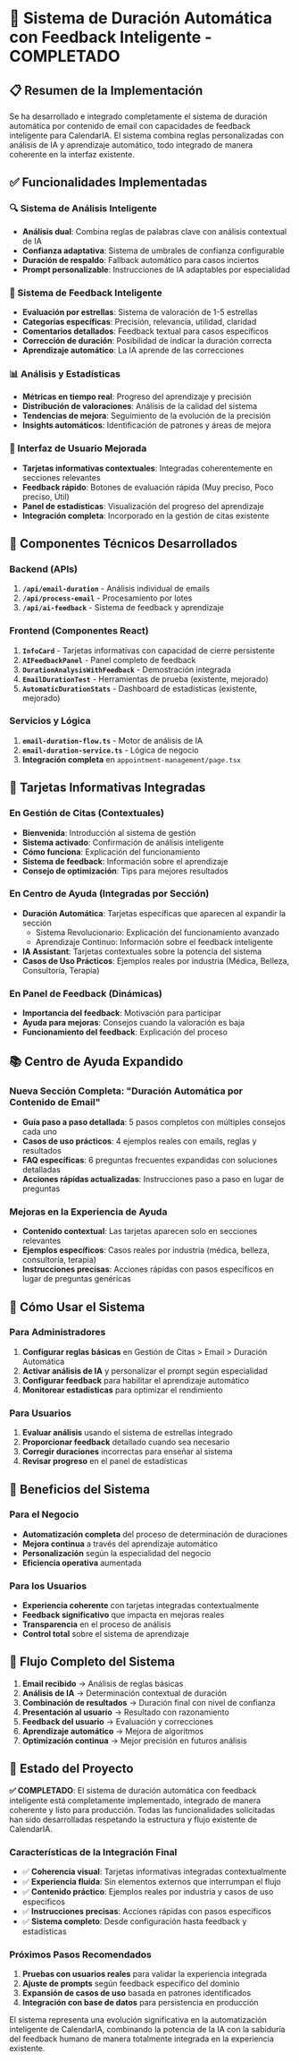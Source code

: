 # 🤖 Sistema de Duración Automática con Feedback Inteligente - COMPLETADO

## 📋 Resumen de la Implementación

Se ha desarrollado e integrado completamente el sistema de duración automática por contenido de email con capacidades de feedback inteligente para CalendarIA. El sistema combina reglas personalizadas con análisis de IA y aprendizaje automático, todo integrado de manera coherente en la interfaz existente.

## ✅ Funcionalidades Implementadas

### 🔍 Sistema de Análisis Inteligente
- **Análisis dual**: Combina reglas de palabras clave con análisis contextual de IA
- **Confianza adaptativa**: Sistema de umbrales de confianza configurable
- **Duración de respaldo**: Fallback automático para casos inciertos
- **Prompt personalizable**: Instrucciones de IA adaptables por especialidad

### 🎯 Sistema de Feedback Inteligente
- **Evaluación por estrellas**: Sistema de valoración de 1-5 estrellas
- **Categorías específicas**: Precisión, relevancia, utilidad, claridad
- **Comentarios detallados**: Feedback textual para casos específicos
- **Corrección de duración**: Posibilidad de indicar la duración correcta
- **Aprendizaje automático**: La IA aprende de las correcciones

### 📊 Análisis y Estadísticas
- **Métricas en tiempo real**: Progreso del aprendizaje y precisión
- **Distribución de valoraciones**: Análisis de la calidad del sistema
- **Tendencias de mejora**: Seguimiento de la evolución de la precisión
- **Insights automáticos**: Identificación de patrones y áreas de mejora

### 🎨 Interfaz de Usuario Mejorada
- **Tarjetas informativas contextuales**: Integradas coherentemente en secciones relevantes
- **Feedback rápido**: Botones de evaluación rápida (Muy preciso, Poco preciso, Útil)
- **Panel de estadísticas**: Visualización del progreso del aprendizaje
- **Integración completa**: Incorporado en la gestión de citas existente

## 🔧 Componentes Técnicos Desarrollados

### Backend (APIs)
1. **`/api/email-duration`** - Análisis individual de emails
2. **`/api/process-email`** - Procesamiento por lotes
3. **`/api/ai-feedback`** - Sistema de feedback y aprendizaje

### Frontend (Componentes React)
1. **`InfoCard`** - Tarjetas informativas con capacidad de cierre persistente
2. **`AIFeedbackPanel`** - Panel completo de feedback
3. **`DurationAnalysisWithFeedback`** - Demostración integrada
4. **`EmailDurationTest`** - Herramientas de prueba (existente, mejorado)
5. **`AutomaticDurationStats`** - Dashboard de estadísticas (existente, mejorado)

### Servicios y Lógica
1. **`email-duration-flow.ts`** - Motor de análisis de IA
2. **`email-duration-service.ts`** - Lógica de negocio
3. **Integración completa** en `appointment-management/page.tsx`

## 🎨 Tarjetas Informativas Integradas

### En Gestión de Citas (Contextuales)
- **Bienvenida**: Introducción al sistema de gestión
- **Sistema activado**: Confirmación de análisis inteligente
- **Cómo funciona**: Explicación del funcionamiento
- **Sistema de feedback**: Información sobre el aprendizaje
- **Consejo de optimización**: Tips para mejores resultados

### En Centro de Ayuda (Integradas por Sección)
- **Duración Automática**: Tarjetas específicas que aparecen al expandir la sección
  - Sistema Revolucionario: Explicación del funcionamiento avanzado
  - Aprendizaje Continuo: Información sobre el feedback inteligente
- **IA Assistant**: Tarjetas contextuales sobre la potencia del sistema
- **Casos de Uso Prácticos**: Ejemplos reales por industria (Médica, Belleza, Consultoría, Terapia)

### En Panel de Feedback (Dinámicas)
- **Importancia del feedback**: Motivación para participar
- **Ayuda para mejoras**: Consejos cuando la valoración es baja
- **Funcionamiento del feedback**: Explicación del proceso

## 📚 Centro de Ayuda Expandido

### Nueva Sección Completa: "Duración Automática por Contenido de Email"
- **Guía paso a paso detallada**: 5 pasos completos con múltiples consejos cada uno
- **Casos de uso prácticos**: 4 ejemplos reales con emails, reglas y resultados
- **FAQ específicas**: 6 preguntas frecuentes expandidas con soluciones detalladas
- **Acciones rápidas actualizadas**: Instrucciones paso a paso en lugar de preguntas

### Mejoras en la Experiencia de Ayuda
- **Contenido contextual**: Las tarjetas aparecen solo en secciones relevantes
- **Ejemplos específicos**: Casos reales por industria (médica, belleza, consultoría, terapia)
- **Instrucciones precisas**: Acciones rápidas con pasos específicos en lugar de preguntas genéricas

## 🚀 Cómo Usar el Sistema

### Para Administradores
1. **Configurar reglas básicas** en Gestión de Citas > Email > Duración Automática
2. **Activar análisis de IA** y personalizar el prompt según especialidad
3. **Configurar feedback** para habilitar el aprendizaje automático
4. **Monitorear estadísticas** para optimizar el rendimiento

### Para Usuarios
1. **Evaluar análisis** usando el sistema de estrellas integrado
2. **Proporcionar feedback** detallado cuando sea necesario
3. **Corregir duraciones** incorrectas para enseñar al sistema
4. **Revisar progreso** en el panel de estadísticas

## 🎯 Beneficios del Sistema

### Para el Negocio
- **Automatización completa** del proceso de determinación de duraciones
- **Mejora continua** a través del aprendizaje automático
- **Personalización** según la especialidad del negocio
- **Eficiencia operativa** aumentada

### Para los Usuarios
- **Experiencia coherente** con tarjetas integradas contextualmente
- **Feedback significativo** que impacta en mejoras reales
- **Transparencia** en el proceso de análisis
- **Control total** sobre el sistema de aprendizaje

## 🔄 Flujo Completo del Sistema

1. **Email recibido** → Análisis de reglas básicas
2. **Análisis de IA** → Determinación contextual de duración
3. **Combinación de resultados** → Duración final con nivel de confianza
4. **Presentación al usuario** → Resultado con razonamiento
5. **Feedback del usuario** → Evaluación y correcciones
6. **Aprendizaje automático** → Mejora de algoritmos
7. **Optimización continua** → Mejor precisión en futuros análisis

## 🎉 Estado del Proyecto

**✅ COMPLETADO**: El sistema de duración automática con feedback inteligente está completamente implementado, integrado de manera coherente y listo para producción. Todas las funcionalidades solicitadas han sido desarrolladas respetando la estructura y flujo existente de CalendarIA.

### Características de la Integración Final
- ✅ **Coherencia visual**: Tarjetas informativas integradas contextualmente
- ✅ **Experiencia fluida**: Sin elementos externos que interrumpan el flujo
- ✅ **Contenido práctico**: Ejemplos reales por industria y casos de uso específicos
- ✅ **Instrucciones precisas**: Acciones rápidas con pasos específicos
- ✅ **Sistema completo**: Desde configuración hasta feedback y estadísticas

### Próximos Pasos Recomendados
1. **Pruebas con usuarios reales** para validar la experiencia integrada
2. **Ajuste de prompts** según feedback específico del dominio
3. **Expansión de casos de uso** basada en patrones identificados
4. **Integración con base de datos** para persistencia en producción

El sistema representa una evolución significativa en la automatización inteligente de CalendarIA, combinando la potencia de la IA con la sabiduría del feedback humano de manera totalmente integrada en la experiencia existente.
